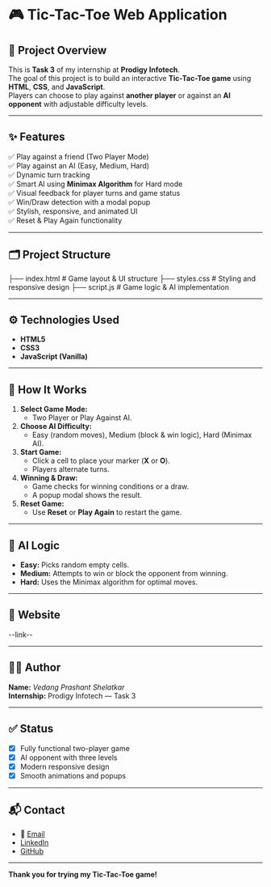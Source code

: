 # 🎮 Tic-Tac-Toe Web Application

## 📌 Project Overview

This is **Task 3** of my internship at **Prodigy Infotech**.  
The goal of this project is to build an interactive **Tic-Tac-Toe game** using **HTML**, **CSS**, and **JavaScript**.  
Players can choose to play against **another player** or against an **AI opponent** with adjustable difficulty levels.

---

## ✨ Features

✅ Play against a friend (Two Player Mode)  
✅ Play against an AI (Easy, Medium, Hard)  
✅ Dynamic turn tracking  
✅ Smart AI using **Minimax Algorithm** for Hard mode  
✅ Visual feedback for player turns and game status  
✅ Win/Draw detection with a modal popup  
✅ Stylish, responsive, and animated UI  
✅ Reset & Play Again functionality

---

## 🗂️ Project Structure

├── index.html # Game layout & UI structure
├── styles.css # Styling and responsive design
├── script.js # Game logic & AI implementation


---

## ⚙️ Technologies Used

- **HTML5**
- **CSS3**
- **JavaScript (Vanilla)**

---

## 📖 How It Works

1. **Select Game Mode:**  
   - Two Player or Play Against AI.
2. **Choose AI Difficulty:**  
   - Easy (random moves), Medium (block & win logic), Hard (Minimax AI).
3. **Start Game:**  
   - Click a cell to place your marker (**X** or **O**).
   - Players alternate turns.
4. **Winning & Draw:**  
   - Game checks for winning conditions or a draw.
   - A popup modal shows the result.
5. **Reset Game:**  
   - Use **Reset** or **Play Again** to restart the game.

---

## 🧠 AI Logic

- **Easy:** Picks random empty cells.
- **Medium:** Attempts to win or block the opponent from winning.
- **Hard:** Uses the Minimax algorithm for optimal moves.

---

## 🚀 Website
--link--

---

## 🧑‍💻 Author

**Name:** *Vedang Prashant Shelatkar*  
**Internship:** Prodigy Infotech — Task 3

---

## ✅ Status

- [x] Fully functional two-player game
- [x] AI opponent with three levels
- [x] Modern responsive design
- [x] Smooth animations and popups

---

## 📬 Contact

- 📧 [Email](mailto:shelatkarvedang2@gmail.com)  
- [LinkedIn](https://linkedin.com/in/vedang-shelatkar-b3839a26a)
- [GitHub](https://github.com/CodeWithVedang)

---

**Thank you for trying my Tic-Tac-Toe game!**
